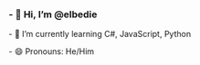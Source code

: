 <h3> - 👋 Hi, I’m @elbedie </h3>
<p> - 🌱 I’m currently learning C#, JavaScript, Python </p>
<p> - 😄 Pronouns: He/Him </p>


<!---
elbedie/elbedie is a ✨ special ✨ repository because its `README.md` (this file) appears on your GitHub profile.
You can click the Preview link to take a look at your changes.
--->
